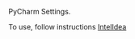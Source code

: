 PyCharm Settings. 

To use, follow instructions [IntelIdea](https://www.jetbrains.com/help/pycharm/settings-repository.html)

